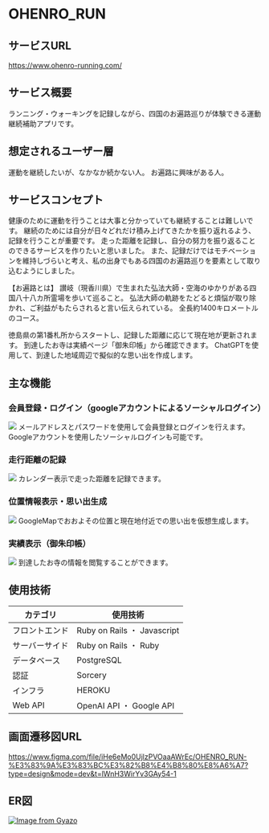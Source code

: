 # OHENRO_RUN

## サービスURL
https://www.ohenro-running.com/

## サービス概要
ランニング・ウォーキングを記録しながら、四国のお遍路巡りが体験できる運動継続補助アプリです。

## 想定されるユーザー層
運動を継続したいが、なかなか続かない人。
お遍路に興味がある人。

## サービスコンセプト
健康のために運動を行うことは大事と分かっていても継続することは難しいです。
継続のためには自分が日々どれだけ積み上げてきたかを振り返れるよう、記録を行うことが重要です。
走った距離を記録し、自分の努力を振り返ることのできるサービスを作りたいと思いました。
また、記録だけではモチベーションを維持しづらいと考え、私の出身でもある四国のお遍路巡りを要素として取り込むようにしました。

【お遍路とは】
讃岐（現香川県）で生まれた弘法大師・空海のゆかりがある四国八十八カ所霊場を歩いて巡ること。
弘法大師の軌跡をたどると煩悩が取り除かれ、ご利益がもたらされると言い伝えられている。
全長約1400キロメートルのコース。

徳島県の第1番札所からスタートし、記録した距離に応じて現在地が更新されます。
到達したお寺は実績ページ「御朱印帳」から確認できます。
ChatGPTを使用して、到達した地域周辺で擬似的な思い出を作成します。


## 主な機能
### 会員登録・ログイン（googleアカウントによるソーシャルログイン）
<kbd><img src="https://i.gyazo.com/bbdb985b3d8d0ae595724d25a137f658.png" /></kbd>
メールアドレスとパスワードを使用して会員登録とログインを行えます。
Googleアカウントを使用したソーシャルログインも可能です。


### 走行距離の記録
<kbd><img src="https://i.gyazo.com/f7106eebf8c4a9d653d3d4cfc8247a70.png" /></kbd>
カレンダー表示で走った距離を記録できます。


### 位置情報表示・思い出生成
<kbd><img src="https://i.gyazo.com/b23a992dc69b11d5c6cbeb0c4cc8fb1f.png" /></kbd>
GoogleMapでおおよその位置と現在地付近での思い出を仮想生成します。


### 実績表示（御朱印帳）
<kbd><img src="https://i.gyazo.com/cd777845eead9ee3992093b87ffc8443.gif" ></kbd>
到達したお寺の情報を閲覧することができます。



## 使用技術
| カテゴリ | 使用技術 |
| --- | --- |
| フロントエンド | Ruby on Rails ・ Javascript |
| サーバーサイド | Ruby on Rails ・ Ruby |
| データベース | PostgreSQL |
| 認証 | Sorcery |
| インフラ | HEROKU |
| Web API | OpenAI API ・ Google API |

## 画面遷移図URL
https://www.figma.com/file/iHe6eMo0UjlzPVOaaAWrEc/OHENRO_RUN-%E3%83%9A%E3%83%BC%E3%82%B8%E4%B8%80%E8%A6%A7?type=design&mode=dev&t=lWnH3WirYv3GAy54-1

## ER図
[![Image from Gyazo](https://i.gyazo.com/40aca41263b3cf9327e25e66a38a1316.png)](https://gyazo.com/40aca41263b3cf9327e25e66a38a1316)
